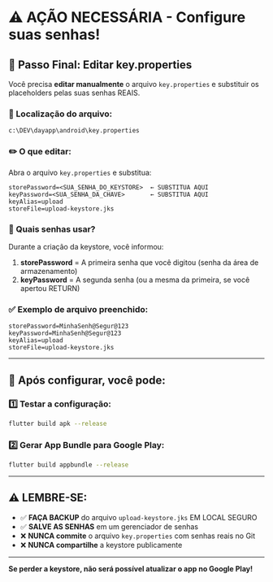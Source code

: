 # ⚠️ AÇÃO NECESSÁRIA - Configure suas senhas!

## 🔐 Passo Final: Editar key.properties

Você precisa **editar manualmente** o arquivo `key.properties` e substituir os placeholders pelas suas senhas REAIS.

### 📍 Localização do arquivo:
```
c:\DEV\dayapp\android\key.properties
```

### ✏️ O que editar:

Abra o arquivo `key.properties` e substitua:

```properties
storePassword=<SUA_SENHA_DO_KEYSTORE>  ← SUBSTITUA AQUI
keyPassword=<SUA_SENHA_DA_CHAVE>       ← SUBSTITUA AQUI
keyAlias=upload
storeFile=upload-keystore.jks
```

### 🔑 Quais senhas usar?

Durante a criação da keystore, você informou:

1. **storePassword** = A primeira senha que você digitou (senha da área de armazenamento)
2. **keyPassword** = A segunda senha (ou a mesma da primeira, se você apertou RETURN)

### ✅ Exemplo de arquivo preenchido:

```properties
storePassword=MinhaSenh@Segur@123
keyPassword=MinhaSenh@Segur@123
keyAlias=upload
storeFile=upload-keystore.jks
```

---

## 🚀 Após configurar, você pode:

### 1️⃣ Testar a configuração:
```bash
flutter build apk --release
```

### 2️⃣ Gerar App Bundle para Google Play:
```bash
flutter build appbundle --release
```

---

## ⚠️ LEMBRE-SE:

- ✅ **FAÇA BACKUP** do arquivo `upload-keystore.jks` EM LOCAL SEGURO
- ✅ **SALVE AS SENHAS** em um gerenciador de senhas
- ❌ **NUNCA commite** o arquivo `key.properties` com senhas reais no Git
- ❌ **NUNCA compartilhe** a keystore publicamente

---

**Se perder a keystore, não será possível atualizar o app no Google Play!**
